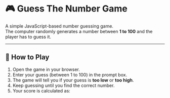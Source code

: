 # 🎮 Guess The Number Game  

A simple JavaScript-based number guessing game.  
The computer randomly generates a number between **1 to 100** and the player has to guess it.  

---

## 🚀 How to Play  
1. Open the game in your browser.  
2. Enter your guess (between 1 to 100) in the prompt box.  
3. The game will tell you if your guess is **too low** or **too high**.  
4. Keep guessing until you find the correct number.  
5. Your score is calculated as:  


